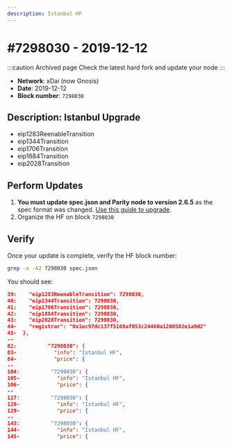 ```yaml
---
description: Istanbul HF
---
```


# #7298030 - 2019-12-12

:::caution Archived page
Check the latest hard fork and update your node
:::

* **Network**: xDai (now Gnosis)
* **Date**: 2019-12-12
* **Block number**: `7298030`

## Description: Istanbul Upgrade

* eip1283ReenableTransition
* eip1344Transition
* eip1706Transition
* eip1884Transition
* eip2028Transition

## Perform Updates

1. **You must update spec.json and Parity node to version 2.6.5** as the spec format was changed. [Use this guide to upgrade](/specs/hard-forks/spec.json-update).
2. Organize the HF on block `7298030`

## Verify

Once your update is complete, verify the HF block number:

```bash
grep -n -A2 7298030 spec.json
```

You should see:

```json
39:    "eip1283ReenableTransition": 7298030,
40:    "eip1344Transition": 7298030,
41:    "eip1706Transition": 7298030,
42:    "eip1884Transition": 7298030,
43:    "eip2028Transition": 7298030,
44-    "registrar": "0x1ec97dc137f5168af053c24460a1200502e1a9d2"
45-  },
--
82:          "7298030": {
83-            "info": "Istanbul HF",
84-            "price": {
--
104:          "7298030": {
105-            "info": "Istanbul HF",
106-            "price": {
--
127:          "7298030": {
128-            "info": "Istanbul HF",
129-            "price": {
--
143:          "7298030": {
144-            "info": "Istanbul HF",
145-            "price": {
```
